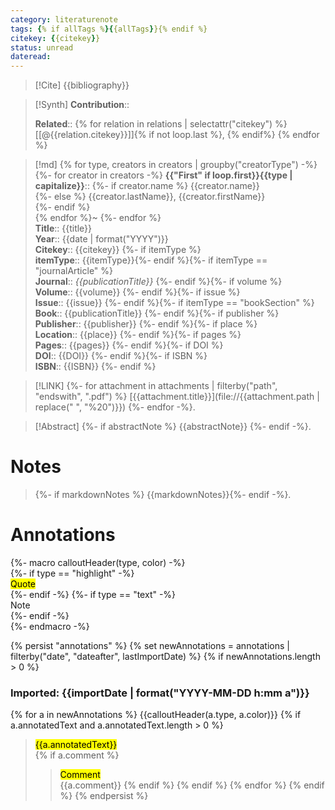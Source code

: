 ```yaml
---
category: literaturenote
tags: {% if allTags %}{{allTags}}{% endif %}
citekey: {{citekey}}
status: unread
dateread:
---
```


> [!Cite]
> {{bibliography}}

>[!Synth]
>**Contribution**:: 
>
>**Related**:: {% for relation in relations | selectattr("citekey") %} [[@{{relation.citekey}}]]{% if not loop.last %}, {% endif%} {% endfor %}
>

>[!md]
{% for type, creators in creators | groupby("creatorType") -%}
{%- for creator in creators -%}
> **{{"First" if loop.first}}{{type | capitalize}}**::
{%- if creator.name %} {{creator.name}}  
{%- else %} {{creator.lastName}}, {{creator.firstName}}  
{%- endif %}  
{% endfor %}~ 
{%- endfor %}    
> **Title**:: {{title}}  
> **Year**:: {{date | format("YYYY")}}   
> **Citekey**:: {{citekey}} {%- if itemType %}  
> **itemType**:: {{itemType}}{%- endif %}{%- if itemType == "journalArticle" %}  
> **Journal**:: *{{publicationTitle}}* {%- endif %}{%- if volume %}  
> **Volume**:: {{volume}} {%- endif %}{%- if issue %}  
> **Issue**:: {{issue}} {%- endif %}{%- if itemType == "bookSection" %}  
> **Book**:: {{publicationTitle}} {%- endif %}{%- if publisher %}  
> **Publisher**:: {{publisher}} {%- endif %}{%- if place %}  
> **Location**:: {{place}} {%- endif %}{%- if pages %}   
> **Pages**:: {{pages}} {%- endif %}{%- if DOI %}  
> **DOI**:: {{DOI}} {%- endif %}{%- if ISBN %}  
> **ISBN**:: {{ISBN}} {%- endif %}    

> [!LINK] 
> {%- for attachment in attachments | filterby("path", "endswith", ".pdf") %}
>  [{{attachment.title}}](file://{{attachment.path | replace(" ", "%20")}})  {%- endfor -%}.

> [!Abstract]
> {%- if abstractNote %}
> {{abstractNote}}
> {%- endif -%}.
> 
# Notes
> {%- if markdownNotes %}
>{{markdownNotes}}{%- endif -%}.


# Annotations
{%- macro calloutHeader(type, color) -%}  
{%- if type == "highlight" -%}  
<mark style="background-color: {{color}}">Quote</mark>  
{%- endif -%}
{%- if type == "text" -%}  
Note  
{%- endif -%}  
{%- endmacro -%}

{% persist "annotations" %}
{% set newAnnotations = annotations | filterby("date", "dateafter", lastImportDate) %}
{% if newAnnotations.length > 0 %}

### Imported: {{importDate | format("YYYY-MM-DD h:mm a")}}


{% for a in newAnnotations %}
{{calloutHeader(a.type, a.color)}}
{% if a.annotatedText and a.annotatedText.length > 0 %}
> <mark style="background-color: {{a.color}}">{{a.annotatedText}}</mark>  
> {% if a.comment %}
>> <mark style="background-color: {{a.color}}">Comment</mark>  
>> {{a.comment}}
{% endif %}
{% endif %}
{% endfor %}
{% endif %}
{% endpersist %}